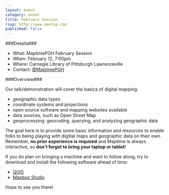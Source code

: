 ```yaml
---
layout: event
category: event
title: February Session
rsvp: http://www.meetup.com
published: false
---
```

###Details###

- What:     MaptimePGH February Session
- When:     February 12, 7:00pm
- Where:    Carnegie Library of Pittsburgh Lawrenceville
- Contact:  [@MaptimePGH](http://twitter.com/maptimePGH)

###Overview###

Our talk/demonstration will cover the basics of digital mapping:
- geographic data types
- coordinate systems and projections
- open source software and mapping websites available
- data sources, such as Open Street Map
- geoprocessing: geocoding, querying, and analyzing geographic data

The goal here is to provide some basic information and resources to enable folks to being playing with digitial maps and geographic data on their own. Remember, **no prior experience is required** and Maptime is always interactive, so **don't forget to bring your laptop or tablet**! 

If you do plan on bringing a machine and want to follow along, try to download and install the following software ahead of time:

- [QGIS](http://qgis.org/en/site/forusers/download.html)
- [Mapbox Studio](https://www.mapbox.com/mapbox-studio)

Hope to see you there!
